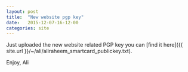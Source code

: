 ```yaml
---
layout: post
title:  "New website pgp key"
date:   2015-12-07-16-12-00
categories: site
---
```


Just uploaded the new website related PGP key you can [find it here]({{ site.url }}/~/ali/aliraheem_smartcard_publickey.txt).

Enjoy,
Ali
